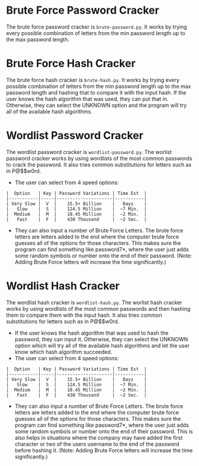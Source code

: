 # Brute Force Password Cracker
The brute force password cracker is `brute-password.py`.
It works by trying every possible combination of letters from the min password length up to the max password length.


# Brute Force Hash Cracker
The brute force hash cracker is `brute-hash.py`.
It works by trying every possible combination of letters from the min password length up to the max password length and hashing that to compare it with the input hash. 
If the user knows the hash algorithm that was used, they can put that in. Otherwise, they can select the UNKNOWN option and the program will try all of the available hash algorithms.


# Wordlist Password Cracker
The wordlist password cracker is `wordlist-password.py`.
The worlist password cracker works by using wordlists of the most common passwords to crack the password. It also tries common substitutions for letters such as in P@$$w0rd. 
* The user can select from 4 speed options:
```
|  Option   | Key | Password Variations | Time Est  |
|-----------|-----|---------------------|-----------|
| Very Slow |  V  |    15.5+ Billion    |   Days    |
|   Slow    |  S  |    124.5 Million    |  ~7 Min.  | 
|  Medium   |  M  |    18.45 Million    |  ~2 Min.  |
|   Fast    |  F  |    430 Thousand     |  ~2 Sec.  |
```
* They can also input a number of Brute Force Letters. The brute force letters are letters added to the end where the computer brute force guesses all of the options for those characters. This makes sure the program can find something like password7*, where the user just adds some random symbols or number onto the end of their password. (Note: Adding Brute Force letters will increase the time significantly.)

# Wordlist Hash Cracker
The wordlist hash cracker is `wordlist-hash.py`.
The worlist hash cracker works by using wordlists of the most common passwords and then hashing them to compare them with the input hash. It also tries common substitutions for letters such as in P@$$w0rd.
* If the user knows the hash algorithm that was used to hash the password, they can input it. Otherwise, they can select the UNKNOWN option which will try all of the available hash algorithms and let the user know which hash algorithm succeeded.
* The user can select from 4 speed options:
```
|  Option   | Key | Password Variations | Time Est  |
|-----------|-----|---------------------|-----------|
| Very Slow |  V  |    15.5+ Billion    |   Days    |
|   Slow    |  S  |    124.5 Million    |  ~7 Min.  | 
|  Medium   |  M  |    18.45 Million    |  ~2 Min.  |
|   Fast    |  F  |    430 Thousand     |  ~2 Sec.  |
```
* They can also input a number of Brute Force Letters. The brute force letters are letters added to the end where the computer brute force guesses all of the options for those characters. This makes sure the program can find something like password7*, where the user just adds some random symbols or number onto the end of their password. This is also helps in situations where the company may have added the first character or two of the users username to the end of the password before hashing it. (Note: Adding Brute Force letters will increase the time significantly.)
